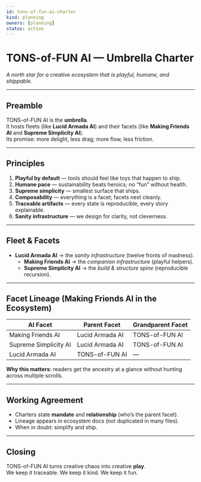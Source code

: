 ```yaml
---
id: tons-of-fun-ai-charter
kind: planning
owners: [planning]
status: active
---
```


# TONS-of-FUN AI — Umbrella Charter

*A north star for a creative ecosystem that is playful, humane, and shippable.*

---

## Preamble

TONS-of-FUN AI is the **umbrella**.  
It hosts fleets (like **Lucid Armada AI**) and their facets (like **Making Friends AI** and **Supreme Simplicity AI**).  
Its promise: more delight, less drag; more flow, less friction.

---

## Principles

1. **Playful by default** — tools should feel like toys that happen to ship.  
2. **Humane pace** — sustainability beats heroics; no “fun” without health.  
3. **Supreme simplicity** — smallest surface that ships.  
4. **Composability** — everything is a facet; facets nest cleanly.  
5. **Traceable artifacts** — every state is reproducible, every story explainable.  
6. **Sanity infrastructure** — we design for clarity, not cleverness.

---

## Fleet & Facets

- **Lucid Armada AI** → the *sanity infrastructure* (twelve fronts of madness).  
  - **Making Friends AI** → the *companion infrastructure* (playful helpers).  
  - **Supreme Simplicity AI** → the *build & structure spine* (reproducible recursion).

---

## Facet Lineage (Making Friends AI in the Ecosystem)

| AI Facet             | Parent Facet      | Grandparent Facet |
|----------------------|-------------------|-------------------|
| Making Friends AI    | Lucid Armada AI   | TONS-of-FUN AI    |
| Supreme Simplicity AI| Lucid Armada AI   | TONS-of-FUN AI    |
| Lucid Armada AI      | TONS-of-FUN AI    | —                 |

**Why this matters:** readers get the ancestry at a glance without hunting across multiple scrolls.

---

## Working Agreement

- Charters state **mandate** and **relationship** (who’s the parent facet).  
- Lineage appears in ecosystem docs (not duplicated in many files).  
- When in doubt: simplify and ship.

---

## Closing

TONS-of-FUN AI turns creative chaos into creative **play**.  
We keep it traceable. We keep it kind. We keep it fun.
